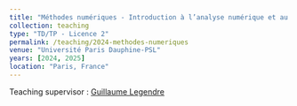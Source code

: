 ```yaml
---
title: "Méthodes numériques - Introduction à l’analyse numérique et au calcul scientifique"
collection: teaching
type: "TD/TP - Licence 2"
permalink: /teaching/2024-methodes-numeriques
venue: "Université Paris Dauphine-PSL"
years: [2024, 2025]
location: "Paris, France"
---
```


Teaching supervisor : [Guillaume Legendre](https://www.ceremade.dauphine.fr/~legendre/)
